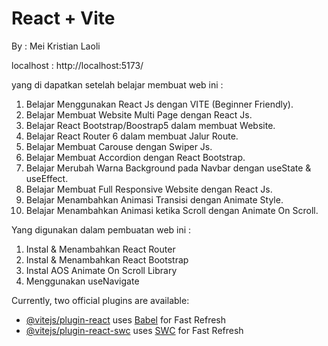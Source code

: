 # React + Vite

By : Mei Kristian Laoli

localhost : http://localhost:5173/

yang di dapatkan setelah belajar membuat web ini :
1. Belajar Menggunakan React Js dengan VITE (Beginner Friendly).
2. Belajar Membuat Website Multi Page dengan React Js.
3. Belajar React Bootstrap/Boostrap5 dalam membuat Website.
4. Belajar React Router 6 dalam membuat Jalur Route.
5. Belajar Membuat Carouse dengan Swiper Js.
6. Belajar Membuat Accordion dengan React Bootstrap.
7. Belajar Merubah Warna Background pada Navbar dengan useState & useEffect.
8. Belajar Membuat Full Responsive Website dengan React Js.
9. Belajar Menambahkan Animasi Transisi dengan Animate Style.
10. Belajar Menambahkan Animasi ketika Scroll dengan Animate On Scroll.

Yang digunakan dalam pembuatan web ini :
1. Instal & Menambahkan React Router
2. Instal & Menambahkan React Bootstrap
3. Instal AOS Animate On Scroll Library
4. Menggunakan useNavigate

Currently, two official plugins are available:

- [@vitejs/plugin-react](https://github.com/vitejs/vite-plugin-react/blob/main/packages/plugin-react/README.md) uses [Babel](https://babeljs.io/) for Fast Refresh
- [@vitejs/plugin-react-swc](https://github.com/vitejs/vite-plugin-react-swc) uses [SWC](https://swc.rs/) for Fast Refresh

